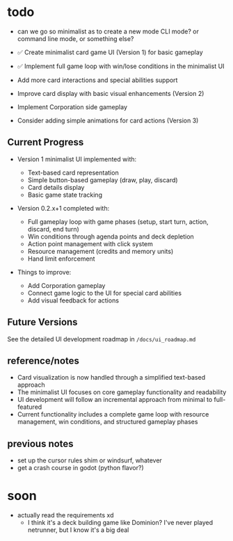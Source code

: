 # todo
* can we go so minimalist as to create a new mode CLI mode? or command line mode, or something else?

* ✅ Create minimalist card game UI (Version 1) for basic gameplay
* ✅ Implement full game loop with win/lose conditions in the minimalist UI
* Add more card interactions and special abilities support
* Improve card display with basic visual enhancements (Version 2)
* Implement Corporation side gameplay
* Consider adding simple animations for card actions (Version 3)

## Current Progress

* Version 1 minimalist UI implemented with:
  * Text-based card representation
  * Simple button-based gameplay (draw, play, discard)
  * Card details display
  * Basic game state tracking

* Version 0.2.x+1 completed with:
  * Full gameplay loop with game phases (setup, start turn, action, discard, end turn)
  * Win conditions through agenda points and deck depletion
  * Action point management with click system
  * Resource management (credits and memory units)
  * Hand limit enforcement

* Things to improve:
  * Add Corporation gameplay
  * Connect game logic to the UI for special card abilities
  * Add visual feedback for actions

## Future Versions

See the detailed UI development roadmap in `/docs/ui_roadmap.md`

## reference/notes

* Card visualization is now handled through a simplified text-based approach
* The minimalist UI focuses on core gameplay functionality and readability
* UI development will follow an incremental approach from minimal to full-featured
* Current functionality includes a complete game loop with resource management, win conditions, and structured gameplay phases

## previous notes

* set up the cursor rules shim or windsurf, whatever
* get a crash course in godot (python flavor?)

# soon

* actually read the requirements xd
    * I think it's a deck building game like Dominion? I've never played netrunner, but I know it's a big deal